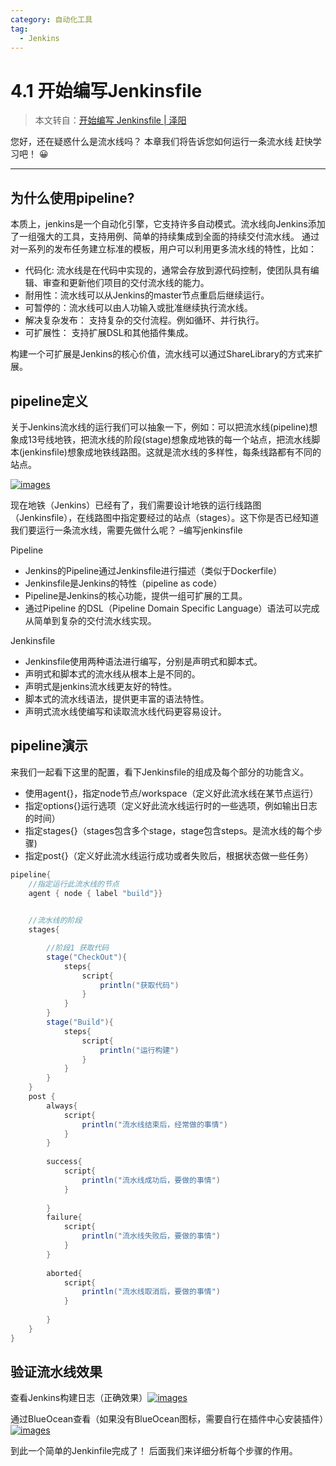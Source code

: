 ```yaml
---
category: 自动化工具
tag:
  - Jenkins
---
```


# 4.1 开始编写Jenkinsfile

> 本文转自：[开始编写 Jenkinsfile | 泽阳](http://docs.idevops.site/jenkins/pipelinesyntax/chapter01/)

您好，还在疑惑什么是流水线吗？ 本章我们将告诉您如何运行一条流水线 赶快学习吧！ 😀

------

## 为什么使用pipeline?

本质上，jenkins是一个自动化引擎，它支持许多自动模式。流水线向Jenkins添加了一组强大的工具，支持用例、简单的持续集成到全面的持续交付流水线。 通过对一系列的发布任务建立标准的模板，用户可以利用更多流水线的特性，比如：

- 代码化: 流水线是在代码中实现的，通常会存放到源代码控制，使团队具有编辑、审查和更新他们项目的交付流水线的能力。
- 耐用性：流水线可以从Jenkins的master节点重启后继续运行。
- 可暂停的：流水线可以由人功输入或批准继续执行流水线。
- 解决复杂发布： 支持复杂的交付流程。例如循环、并行执行。
- 可扩展性： 支持扩展DSL和其他插件集成。

构建一个可扩展是Jenkins的核心价值，流水线可以通过ShareLibrary的方式来扩展。

## pipeline定义

关于Jenkins流水线的运行我们可以抽象一下，例如：可以把流水线(pipeline)想象成13号线地铁，把流水线的阶段(stage)想象成地铁的每一个站点，把流水线脚本(jenkinsfile)想象成地铁线路图。这就是流水线的多样性，每条线路都有不同的站点。

[![images](http://docs.idevops.site/jenkins/pipelinesyntax/chapter01/images/01-subwaybeijing.jpg)](http://docs.idevops.site/jenkins/pipelinesyntax/chapter01/images/01-subwaybeijing.jpg)

现在地铁（Jenkins）已经有了，我们需要设计地铁的运行线路图（Jenkinsfile），在线路图中指定要经过的站点（stages）。这下你是否已经知道我们要运行一条流水线，需要先做什么呢？ –编写jenkinsfile

Pipeline

- Jenkins的Pipeline通过Jenkinsfile进行描述（类似于Dockerfile）
- Jenkinsfile是Jenkins的特性（pipeline as code）
- Pipeline是Jenkins的核心功能，提供一组可扩展的工具。
- 通过Pipeline 的DSL（Pipeline Domain Specific Language）语法可以完成从简单到复杂的交付流水线实现。

Jenkinsfile

- Jenkinsfile使用两种语法进行编写，分别是声明式和脚本式。
- 声明式和脚本式的流水线从根本上是不同的。
- 声明式是jenkins流水线更友好的特性。
- 脚本式的流水线语法，提供更丰富的语法特性。
- 声明式流水线使编写和读取流水线代码更容易设计。

## pipeline演示

来我们一起看下这里的配置，看下Jenkinsfile的组成及每个部分的功能含义。

- 使用agent{}，指定node节点/workspace（定义好此流水线在某节点运行）
- 指定options{}运行选项（定义好此流水线运行时的一些选项，例如输出日志的时间）
- 指定stages{}（stages包含多个stage，stage包含steps。是流水线的每个步骤)
- 指定post{}（定义好此流水线运行成功或者失败后，根据状态做一些任务）

```groovy
pipeline{
    //指定运行此流水线的节点
    agent { node { label "build"}}
    

    //流水线的阶段
    stages{

        //阶段1 获取代码
        stage("CheckOut"){
            steps{
                script{
                    println("获取代码")
                }
            }
        }
        stage("Build"){
            steps{
                script{
                    println("运行构建")
                }
            }
        }
    }
    post {
        always{
            script{
                println("流水线结束后，经常做的事情")
            }
        }
        
        success{
            script{
                println("流水线成功后，要做的事情")
            }
        
        }
        failure{
            script{
                println("流水线失败后，要做的事情")
            }
        }
        
        aborted{
            script{
                println("流水线取消后，要做的事情")
            }
        
        }
    }
}
```

## 验证流水线效果

查看Jenkins构建日志（正确效果）[![images](http://docs.idevops.site/jenkins/pipelinesyntax/chapter01/images/03-jenkinslog.png)](http://docs.idevops.site/jenkins/pipelinesyntax/chapter01/images/03-jenkinslog.png)

通过BlueOcean查看（如果没有BlueOcean图标，需要自行在插件中心安装插件）[![images](http://docs.idevops.site/jenkins/pipelinesyntax/chapter01/images/02-blueocean.png)](http://docs.idevops.site/jenkins/pipelinesyntax/chapter01/images/02-blueocean.png)

到此一个简单的Jenkinfile完成了！ 后面我们来详细分析每个步骤的作用。